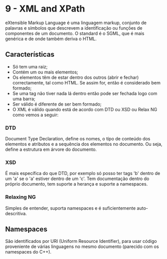 # 9 - XML and XPath

eXtensible Markup Language é uma linguagem markup, conjunto de palavras e símbolos que descrevem a identificação ou funções de componentes de um documento. O standard é o SGML, que é mais genérica e de onde também deriva o HTML.

## Características

- Só tem uma raiz;
- Contém um ou mais elementos;
- Os elementos têm de estar dentro dos outros (abrir e fechar) correctamente, tal como HTML. Se assim for, então é considerado bem formado;
- Se uma tag não tiver nada lá dentro então pode ser fechada logo com uma barra;
- Ser válido é diferente de ser bem formado;
- O XML é válido quando está de acordo com DTD ou XSD ou Relax NG como vemos a seguir:

### DTD

Document Type Declaration, define os nomes, o típo de conteúdo dos elementos e atributos e a sequência dos elementos no documento. Ou seja, define a estrutura em árvore do documento. 

### XSD

É mais específica do que DTD, por exemplo só posso ter tags 'b' dentro de um 'a' se o 'a' estiver dentro de um 'c'. Tem documentação dentro do próprio documento, tem suporte a herança e suporte a namespaces. 

### Relaxing NG

Simples de entender, suporta namespaces e é suficientemente auto-descritiva. 

## Namespaces

São identificados por URI (Uniform Resource Identifier), para usar código proveniente de várias linguagens no mesmo documento (parecido com os namespaces do C++).

